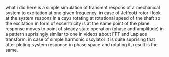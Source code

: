 

what i did here is a simple simulation of transient respons of a mechanical system to excitation at one given frequency.
in case of Jeffcott rotor i look at the system respons in a csys rotating at rotational speed of the shaft so the excitation in form of eccentricity
is at the same point of the plane. response moves to point of steady state operation (phase and amplitude) in a pattern suprisingly similar to one in videos about FFT and Laplace transform. 
in case of simple harmonic oscylator it is quite suprising that after ploting system response in phase space and rotating it, result is the same. 
